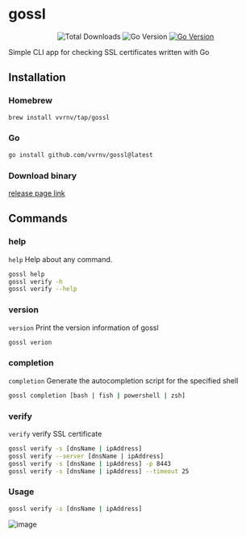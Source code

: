 # gossl

<p align="center">
<img src="https://img.shields.io/github/downloads/vvrnv/gossl/total" alt="Total Downloads">
<img src="https://img.shields.io/github/go-mod/go-version/vvrnv/gossl" alt="Go Version">
<a href="https://pkg.go.dev/github.com/vvrnv/gossl"><img src="https://pkg.go.dev/badge/github.com/vvrnv/gossl.svg" alt="Go Version"></a><br>
</p>

Simple CLI app for checking SSL certificates written with Go

## Installation

### Homebrew

```sh
brew install vvrnv/tap/gossl
```

### Go

```sh
go install github.com/vvrnv/gossl@latest
```

### Download binary

[release page link](https://github.com/vvrnv/gossl/releases)

## Commands

### help

`help` Help about any command.

```sh
gossl help
gossl verify -h
gossl verify --help
```

### version

`version` Print the version information of gossl

```sh
gossl verion
```

### completion

`completion` Generate the autocompletion script for the specified shell

```sh
gossl completion [bash | fish | powershell | zsh]
```

### verify

`verify` verify SSL certificate

```sh
gossl verify -s [dnsName | ipAddress]
gossl verify --server [dnsName | ipAddress]
gossl verify -s [dnsName | ipAddress] -p 8443
gossl verify -s [dnsName | ipAddress] --timeout 25
```

### Usage

```sh
gossl verify -s [dnsName | ipAddress]
```

![image](https://user-images.githubusercontent.com/40491079/210393898-118958e2-0365-47bc-8323-764a43f07c0c.png)
